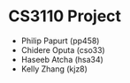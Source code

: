 # CS3110 Project

- Philip Papurt (pp458)
- Chidere Oputa (cso33)
- Haseeb Atcha (hsa34)
- Kelly Zhang (kjz8)

